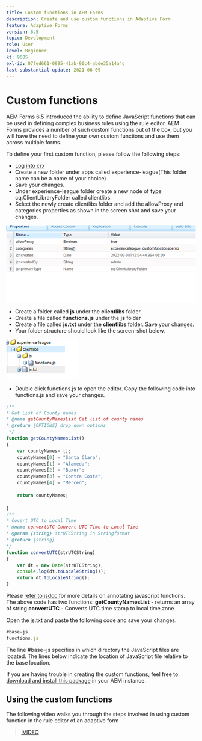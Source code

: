 ```yaml
---
title: Custom functions in AEM Forms
description: Create and use custom functions in Adaptive Form
feature: Adaptive Forms
version: 6.5
topic: Development
role: User
level: Beginner
kt: 9685
exl-id: 07fed661-0995-41ab-90c4-abde35a14a4c
last-substantial-update: 2021-06-09
---
```

# Custom functions

 AEM Forms 6.5 introduced the ability to define JavaScript functions that can be used in defining complex business rules using the rule editor.
 AEM Forms provides a number of such custom functions out of the box, but you will have the need to define your own custom functions and use them across multiple forms.

 To define your first custom function, please follow the following steps:
* [Log into crx](http://localhost:4502/crx/de/index.jsp#/apps/experience-league/clientlibs)
* Create a new folder under apps called experience-league(This folder name can be a name of your choice)
* Save your changes.
* Under experience-league folder create a new node of type cq:ClientLibraryFolder called clientlibs.
* Select the newly create clientlibs folder and add the allowProxy and categories properties as shown in the screen shot and save your changes.

 ![client-lib](assets/custom-functions.png)
* Create a folder called **js** under the **clientlibs** folder
* Create a file called **functions.js** under the **js** folder
* Create a file called **js.txt** under the **clientlibs** folder. Save your changes.
* Your folder structure should look like the screen-shot below.

 ![Rule Editor](assets/folder-structure.png)

* Double click functions.js to open the editor.
Copy the following code into functions.js and save your changes.

```javascript
/**
* Get List of County names
* @name getCountyNamesList Get list of county names
* @return {OPTIONS} drop down options 
 */
function getCountyNamesList()
{
    var countyNames= [];
    countyNames[0] = "Santa Clara";
    countyNames[1] = "Alameda";
    countyNames[2] = "Buxor";
    countyNames[3] = "Contra Costa";
    countyNames[4] = "Merced";

    return countyNames;

}
/**
* Covert UTC to Local Time
* @name convertUTC Convert UTC Time to Local Time
* @param {string} strUTCString in Stringformat
* @return {string}
*/
function convertUTC(strUTCString)
{
    var dt = new Date(strUTCString);
    console.log(dt.toLocaleString());
    return dt.toLocaleString();
}

```

Please [refer to jsdoc ](https://jsdoc.app/index.html)for more details on annotating javascript functions.
The above code has two functions:
 **getCountyNamesList** - returns an array of string
**convertUTC** - Converts UTC time stamp to local time zone

Open the js.txt and paste the following code and save your changes.

``` javascript
#base=js
functions.js
```

The line #base=js specifies in which directory the JavaScript files are located.
The lines below indicate the location of JavaScript file relative to the base location.

If you are having trouble in creating the custom functions, feel free to [download and install this package](assets/custom-functions.zip) in your AEM instance.

## Using the custom functions

The following video walks you through the steps involved in using custom function in the rule editor of an adaptive form
>[!VIDEO](https://video.tv.adobe.com/v/340305?quality=12&learn=on)
